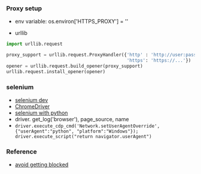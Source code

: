 
### Proxy setup
* env variable: 
os.environ['HTTPS_PROXY'] = ''

* urllib
```python
import urllib.request

proxy_support = urllib.request.ProxyHandler({'http' : 'http://user:pass@server:port', 
                                             'https': 'https://...'})
opener = urllib.request.build_opener(proxy_support)
urllib.request.install_opener(opener)
```

### selenium
* [selenium dev](https://www.selenium.dev/)
* [ChromeDriver](https://chromedriver.chromium.org/)
* [selenium with python](https://selenium-python.readthedocs.io/)
* driver. get_log('browser'), page_source, name
* `driver.execute_cdp_cmd('Network.setUserAgentOverride', {"userAgent":"python", "platform":"Windows"}); driver.execute_script("return navigator.userAgent") `


### Reference
* [avoid getting blocked](https://www.codementor.io/@scrapingdog/10-tips-to-avoid-getting-blocked-while-scraping-websites-16papipe62)

